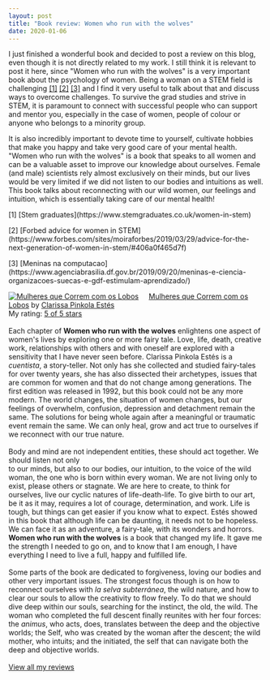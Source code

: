```yaml
---
layout: post
title: "Book review: Women who run with the wolves"
date: 2020-01-06
---
```


I just finished a wonderful book and decided to post a review on this blog, even though it is not directly related to my work.
I still think it is relevant to post it here, since "Women who run with the wolves" is a very important book about the
psychology of women. Being a woman on a STEM field is challenging <a href="#footnote-1">[1]</a> 
<a href="#footnote-2">[2]</a> <a href="#footnote-3">[3]</a> and I find it very useful to talk about that and discuss ways to overcome challenges. To survive the grad studies and 
strive in STEM, it is paramount to connect with successful people who can support and mentor you, especially in the case of 
women, people of colour or anyone who belongs to a minority group. 

It is also incredibly important to devote time to yourself, cultivate hobbies that make you happy and take very good care 
of your mental health. "Women who run with the wolves" is a book that speaks to all women and can be a valuable asset to 
improve our knowledge about ourselves. Female (and male) scientists rely almost exclusively on their minds, but our lives would be 
very limited if we did not listen to our bodies and intuitions as well. This book talks about reconnecting with our wild women,
our feelings and intuition, which is essentially taking care of our mental health!

<p id="footnote-1">[1] [Stem graduates](https://www.stemgraduates.co.uk/women-in-stem)</p>
<p id="footnote-2">[2] [Forbed advice for women in STEM](https://www.forbes.com/sites/moiraforbes/2019/03/29/advice-for-the-next-generation-of-women-in-stem/#406a0f465d7f)</p>
<p id="footnote-3">[3] [Meninas na computacao](https://www.agenciabrasilia.df.gov.br/2019/09/20/meninas-e-ciencia-organizacoes-suecas-e-gdf-estimulam-aprendizado/)</p>

<a href="https://www.goodreads.com/book/show/2344328.Mulheres_que_Correm_com_os_Lobos" style="float: left; padding-right: 20px"><img border="0" alt="Mulheres que Correm com os Lobos" src="https://i.gr-assets.com/images/S/compressed.photo.goodreads.com/books/1300409481l/2344328._SX98_.jpg" /></a><a href="https://www.goodreads.com/book/show/2344328.Mulheres_que_Correm_com_os_Lobos">Mulheres que Correm com os Lobos</a> by <a href="https://www.goodreads.com/author/show/901977.Clarissa_Pinkola_Est_s">Clarissa Pinkola Estés</a><br/>
My rating: <a href="https://www.goodreads.com/review/show/2151197158">5 of 5 stars</a><br /><br />
Each chapter of <b>Women who run with the wolves</b> enlightens one aspect of women's lives by exploring one or more fairy tale. Love, life, death, creative work, relationships with others and with oneself are explored with a sensitivity that I have never seen before. Clarissa Pinkola Estés is a <i>cuentista</i>, a story-teller. Not only has she collected and studied fairy-tales for over twenty years, she has also dissected their archetypes, issues that are common for women and that do not change among generations. The first edition was released in 1992, but this book could not be any more modern. The world changes, the situation of women changes, but our feelings of overwhelm, confusion, depression and detachment remain the same. The solutions for being whole again after a meaningful or traumatic event remain the same. We can only heal, grow and act true to ourselves if we reconnect with our true nature.<br /><br />Body and mind are not independent entities, these should act together. We should listen not only<br />to our minds, but also to our bodies, our intuition, to the voice of the wild woman, the one who is born within every woman. We are not living only to exist, please others or stagnate. We are here to create, to think for ourselves, live our cyclic natures of life-death-life. To give birth to our art, be it as it may, requires a lot of courage, determination, and work. Life is tough, but things can get easier if you know what to expect. Estés showed in this book that although life can be daunting, it needs not to be hopeless. We can face it as an adventure, a fairy-tale, with its wonders and horrors. <b>Women who run with the wolves</b> is a book that changed my life. It gave me the strength I needed to go on, and to know that I am enough, I have everything I need to live a full, happy and fulfilled life.<br /><br />Some parts of the book are dedicated to forgiveness, loving our bodies and other very important issues. The strongest focus though is on how to reconnect ourselves with <i>la selva subterránea</i>, the wild nature, and how to clear our souls to allow the creativity to flow freely. To do that we should dive deep within our souls, searching for the instinct, the old, the wild. The woman who completed the full descent finally reunites with her four forces: the <i>animus</i>, who acts, does, translates between the deep and the objective worlds; the Self, who was created by the woman after the descent; the wild mother, who intuits; and the initiated, the self that can navigate both the deep and objective worlds.
<br/><br/>
<a href="https://www.goodreads.com/review/list/69612111-maria-beatriz">View all my reviews</a>
